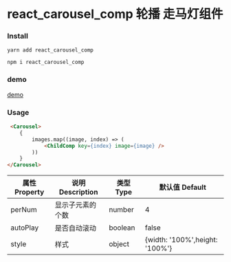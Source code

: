 # react_carousel_comp 轮播 走马灯组件

### Install
```
yarn add react_carousel_comp
```
```
npm i react_carousel_comp
```
### demo
[demo](https://jyoketsu.github.io/react_carousel_comp/)
### Usage
```html
 <Carousel>
    {
        images.map((image, index) => (
            <ChildComp key={index} image={image} />
        ))
    }
</Carousel>
```

| 属性 Property | 说明 Description | 类型 Type | 默认值 Default |
| ------ | ------ | ------ | ------ |
| perNum | 显示子元素的个数 | number | 4 |
| autoPlay | 是否自动滚动 | boolean | false |
| style | 样式 | object | {width: '100%',height: '100%'} |
